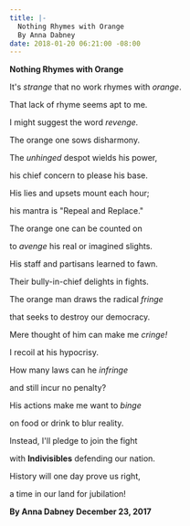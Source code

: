 ```yaml
---
title: |-
  Nothing Rhymes with Orange
  By Anna Dabney
date: 2018-01-20 06:21:00 -08:00
---
```


**Nothing Rhymes with Orange**

It's *strange* that no work rhymes with *orange*.

That lack of rhyme seems apt to me.

I might suggest the word *revenge.*

The orange one sows disharmony.


The *unhinged* despot wields his power,

his chief concern to please his base.

His lies and upsets mount each hour;

his mantra is "Repeal and Replace."



The orange one can be counted on

to *avenge* his real or imagined slights.

His staff and partisans learned to fawn.

Their bully-in-chief delights in fights.



The orange man draws the radical *fringe*

that seeks to destroy our democracy.

Mere thought of him can make me *cringe!*

I recoil at his hypocrisy.



How many laws can he *infringe*

and still incur no penalty?

His actions make me want to *binge*

on food or drink to blur reality.

Instead, I'll pledge to join the fight

with **Indivisibles** defending our nation.

History will one day prove us right,

a time in our land for jubilation!


**By Anna Dabney**   **December 23, 2017**

